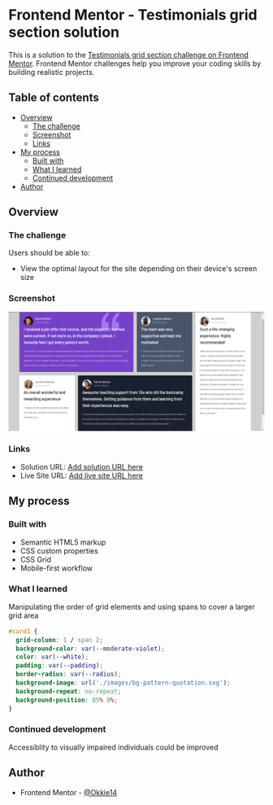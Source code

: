 # Frontend Mentor - Testimonials grid section solution

This is a solution to the [Testimonials grid section challenge on Frontend Mentor](https://www.frontendmentor.io/challenges/testimonials-grid-section-Nnw6J7Un7). Frontend Mentor challenges help you improve your coding skills by building realistic projects. 

## Table of contents

- [Overview](#overview)
  - [The challenge](#the-challenge)
  - [Screenshot](#screenshot)
  - [Links](#links)
- [My process](#my-process)
  - [Built with](#built-with)
  - [What I learned](#what-i-learned)
  - [Continued development](#continued-development)
- [Author](#author)

## Overview

### The challenge

Users should be able to:

- View the optimal layout for the site depending on their device's screen size

### Screenshot

![Desktop View](./screenshot/Screenshot.png)

### Links

- Solution URL: [Add solution URL here](https://your-solution-url.com)
- Live Site URL: [Add live site URL here](https://your-live-site-url.com)

## My process

### Built with

- Semantic HTML5 markup
- CSS custom properties
- CSS Grid
- Mobile-first workflow


### What I learned

Manipulating the order of grid elements and using spans to cover a larger grid area


```css
#card1 {
  grid-column: 1 / span 2;
  background-color: var(--moderate-violet);
  color: var(--white);
  padding: var(--padding);
  border-radius: var(--radius);
  background-image: url('./images/bg-pattern-quotation.svg');
  background-repeat: no-repeat;
  background-position: 85% 0%;
}
```

### Continued development

Accessiblity to visually impaired individuals could be improved

## Author

- Frontend Mentor - [@Okkie14](https://www.frontendmentor.io/profile/Okkie14)